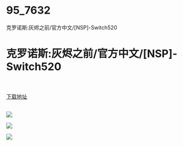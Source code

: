 # 95_7632
克罗诺斯:灰烬之前/官方中文/[NSP]-Switch520
# 克罗诺斯:灰烬之前/官方中文/[NSP]-Switch520
 <br/></br>
[下载地址](https://www.switch520.cc/article/7632 "下载地址")
<br/></br>

<p><span><strong><img src="https://www.switch520.cc/muke_img/upload_art_editor_20201201-1_a5dc4513575c43a8c91b221b5d4cdd2e.jpg"></strong></span></p>
<p><span><strong><img src="https://www.switch520.cc/muke_img/upload_art_editor_20201201-1_e4e49effa55e86721910f351d4039acf.jpg"></strong></span></p>
<p><span><strong><img src="https://www.switch520.cc/muke_img/upload_art_editor_20201201-1_acbd0b51b86aa9cb9eb57441c02418e1.jpg"></strong></span></p>
<p></p>
<p></p>
